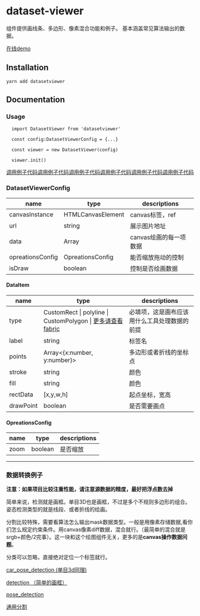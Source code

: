 # dataset-viewer

组件提供画线条、多边形、像素混合功能和例子。
基本涵盖常见算法输出的数据。

[在线demo](http://119.91.150.219:8080/)

## Installation

`yarn add datasetviewer`

## Documentation

### Usage

```
  import DatasetViewer from 'datasetviewer'

  const config:DatasetViewerConfig = {...}

  const viewer = new DatasetViewer(config)

  viewer.init()
```
[调用例子代码调用例子代码调用例子代码调用例子代码调用例子代码调用例子代码](https://github.com/IAMSBLOL/dataset-viewer/blob/master/src/view/DatasetViewerExample/DatasetViewerExample.tsx)
### DatasetViewerConfig


| name | type | descriptions |
| --- | --- | --- |
| canvasInstance | HTMLCanvasElement | canvas标签，ref |
| url | string | 展示图片地址 |
| data | Array<DataItem> | canvas绘画的每一项数据 |
| opreationsConfig | OpreationsConfig | 能否缩放拖动的控制 |
| isDraw | boolean | 控制是否绘画数据 |

#### DataItem

| name | type | descriptions |
| --- | --- | --- |
| type | CustomRect \| polyline \| CustomPolygon \| [更多请查看fabric](http://fabricjs.com/docs/) | 必填项，这是画布应该用什么工具处理数据的前提 |
| label | string | 标签名 |
| points |  Array<{x:number, y:number}> | 多边形或者折线的坐标点 |
| stroke | string | 颜色 |
| fill | string | 颜色 |
| rectData | [x,y,w,h] | 起点坐标，宽高 |
| drawPoint | boolean | 是否需要画点 |

#### OpreationsConfig

| name | type | descriptions |
| --- | --- | --- |
| zoom | boolean | 是否缩放 |


---

### 数据转换例子

**注意：如果项目比较注重性能，请注意源数据的精度，最好把浮点数去掉**

简单来说，检测就是画框。单目3D也是画框，不过是多个不规则多边形的组合。
姿态检测类型的就是线段、或者折线的绘画。

分割比较特殊，需要看算法怎么输出mask数据类型。一般是用像素存储数据,看你们怎么规定约束条件。用canvas像素diff数据，混合就行。（最简单的混合就是srgb+颜色/2完事）。这一块和这个绘图组件无关，更多的是**canvas操作数据问题**。

分类可以忽略，直接绝对定位一个标签就行。


[car_pose_detection (单目3d同理)](https://github.com/IAMSBLOL/dataset-viewer/blob/master/src/view/DatasetViewerExample/transfromUtils/car_pose_detection.ts)

[detection （简单的画框）](https://github.com/IAMSBLOL/dataset-viewer/blob/master/src/view/DatasetViewerExample/transfromUtils/detection.ts)

[pose_detection](https://github.com/IAMSBLOL/dataset-viewer/blob/master/src/view/DatasetViewerExample/transfromUtils/pose_detection.ts)

[通用分割](https://github.com/IAMSBLOL/dataset-viewer/blob/master/src/view/DatasetViewerExample/transfromUtils/segment.ts)